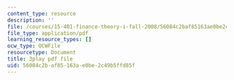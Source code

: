```yaml
---
content_type: resource
description: ''
file: /courses/15-401-finance-theory-i-fall-2008/56084c2baf85163ae0be2c49b5ffd85f_JE80wLNIhjE.pdf
file_type: application/pdf
learning_resource_types: []
ocw_type: OCWFile
resourcetype: Document
title: 3play pdf file
uid: 56084c2b-af85-163a-e0be-2c49b5ffd85f
---
```

